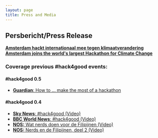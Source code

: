 ```yaml
---
layout: page
title: Press and Media
---
```

## Persbericht/Press Release
<a href="{{ site.baseurl }}public/press/hack4good-0.6-Nederlands-1.pdf" target="_new">**Amsterdam hackt internationaal mee tegen klimaatverandering**</a>
<a href="{{ site.baseurl }}public/press/hack4good-0.6-English-1.pdf" target="_new">**Amsterdam joins the world's largest Hackathon for Climate Change**</a>

### Coverage previous #hack4good events:
#### #hack4good 0.5
* <a href="http://www.theguardian.com/global-development-professionals-network/2014/feb/19/hackathon-apps-developers-hack4good" target="_new">**Guardian**: How to ... make the most of a hackathon</a>

#### #hack4good 0.4
* <a href="http://youtu.be/J-NKMCd9NXY" target="_new">**Sky News**: #hack4good (Video)</a>
* <a href="http://youtu.be/LceCXlchi98" target="_new">**BBC World News**: #hack4good (Video)</a>
* <a href="http://nos.nl/op3/artikel/574043-wat-nerds-doen-voor-de-filipijnen.html" target="_new">**NOS:** Wat nerds doen voor de Filipijnen (Video)</a>
* <a href="http://nos.nl/op3/artikel/577000-nerds-en-de-filipijnen-deel-2.html" target="_new">**NOS:** Nerds en de Filipijnen, deel 2 (Video)</a>

